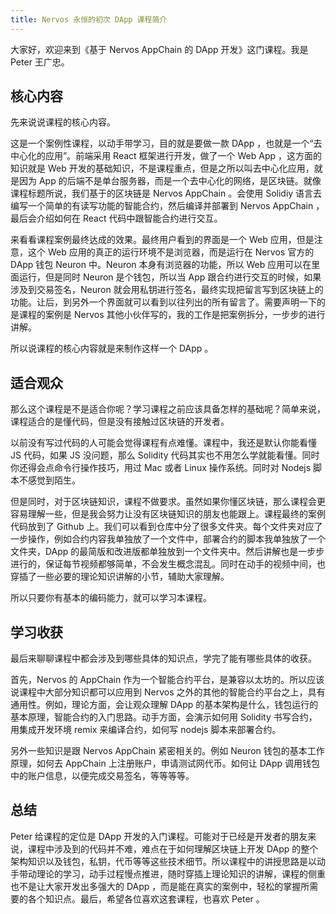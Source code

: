 ```yaml
---
title: Nervos 永恒的初次 DApp 课程简介
---
```


大家好，欢迎来到《基于 Nervos AppChain 的 DApp 开发》这门课程。我是 Peter 王广忠。

## 核心内容

先来说说课程的核心内容。

这是一个案例性课程，以动手带学习，目的就是要做一款 DApp ，也就是一个“去中心化的应用”。前端采用 React 框架进行开发，做了一个 Web App ，这方面的知识就是 Web 开发的基础知识，不是课程重点，但是之所以叫去中心化应用，就是因为 App 的后端不是单台服务器，而是一个去中心化的网络，是区块链。就像课程标题所说，我们基于的区块链是 Nervos AppChain 。会使用 Solidiy 语言去编写一个简单的有读写功能的智能合约，然后编译并部署到 Nervos AppChain ，最后会介绍如何在 React 代码中跟智能合约进行交互。

来看看课程案例最终达成的效果。最终用户看到的界面是一个 Web 应用，但是注意，这个 Web 应用的真正的运行环境不是浏览器，而是运行在 Nervos 官方的 DApp 钱包 Neuron 中。Neuron 本身有浏览器的功能，所以 Web 应用可以在里面运行，但是同时 Neuron 是个钱包，所以当 App 跟合约进行交互的时候，如果涉及到交易签名，Neuron 就会用私钥进行签名，最终实现把留言写到区块链上的功能。让后，到另外一个界面就可以看到以往列出的所有留言了。需要声明一下的是课程的案例是 Nervos 其他小伙伴写的，我的工作是把案例拆分，一步步的进行讲解。

所以说课程的核心内容就是来制作这样一个 DApp 。

## 适合观众

那么这个课程是不是适合你呢？学习课程之前应该具备怎样的基础呢？简单来说，课程适合的是懂代码，但是没有接触过区块链的开发者。

以前没有写过代码的人可能会觉得课程有点难懂。课程中，我还是默认你能看懂 JS 代码，如果 JS 没问题，那么 Solidity 代码其实也不用怎么学就能看懂。同时你还得会点命令行操作技巧，用过 Mac 或者 Linux 操作系统。同时对 Nodejs 脚本不感觉到陌生。

但是同时，对于区块链知识，课程不做要求。虽然如果你懂区块链，那么课程会更容易理解一些，但是我会努力让没有区块链知识的朋友也能跟上。课程最终的案例代码放到了 Github 上。我们可以看到仓库中分了很多文件夹。每个文件夹对应了一步操作，例如合约内容我单独放了一个文件中，部署合约的脚本我单独放了一个文件夹，DApp 的最简版和改进版都单独放到一个文件夹中。然后讲解也是一步步进行的，保证每节视频都够简单，不会发生概念混乱。同时在动手的视频中间，也穿插了一些必要的理论知识讲解的小节，辅助大家理解。

所以只要你有基本的编码能力，就可以学习本课程。

## 学习收获

最后来聊聊课程中都会涉及到哪些具体的知识点，学完了能有哪些具体的收获。

首先，Nervos 的 AppChain 作为一个智能合约平台，是兼容以太坊的。所以应该说课程中大部分知识都可以应用到 Nervos 之外的其他的智能合约平台之上，具有通用性。例如，理论方面，会让观众理解 DApp 的基本架构是什么，钱包运行的基本原理，智能合约的入门思路。动手方面，会演示如何用 Solidity 书写合约，用集成开发环境 remix 来编译合约，如何写 nodejs 脚本来部署合约。

另外一些知识是跟 Nervos AppChain 紧密相关的。例如 Neuron 钱包的基本工作原理，如何去 AppChain 上注册账户，申请测试网代币。如何让 DApp 调用钱包中的账户信息，以便完成交易签名，等等等等。

## 总结

Peter 给课程的定位是 DApp 开发的入门课程。可能对于已经是开发者的朋友来说，课程中涉及到的代码并不难，难点在于如何理解区块链上开发 DApp 的整个架构知识以及钱包，私钥，代币等等这些技术细节。所以课程中的讲授思路是以动手带动理论的学习，动手过程慢点推进，随时穿插上理论知识的讲解，课程的侧重也不是让大家开发出多强大的 DApp ，而是能在真实的案例中，轻松的掌握所需要的各个知识点。最后，希望各位喜欢这套课程，也喜欢 Peter 。 
